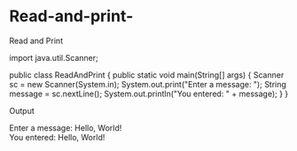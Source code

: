 # Read-and-print-
Read and Print

import java.util.Scanner;

public class ReadAndPrint {
    public static void main(String[] args) {
        Scanner sc = new Scanner(System.in);
        System.out.print("Enter a message: ");
        String message = sc.nextLine();
        System.out.println("You entered: " + message);
    }
}

Output

Enter a message: Hello, World!  
You entered: Hello, World!
